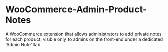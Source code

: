 # WooCommerce-Admin-Product-Notes
A WooCommerce extension that allows administrators to add private notes for each product, visible only to admins on the front-end under a dedicated 'Admin Note' tab.
